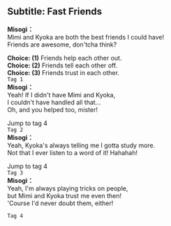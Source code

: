 # 

  
## Subtitle: Fast Friends
  
**Misogi：**  
Mimi and Kyoka are both the best friends I could have!  
Friends are awesome, don'tcha think?  
  
**Choice: (1)**  Friends help each other out.  
**Choice: (2)**  Friends tell each other off.  
**Choice: (3)**  Friends trust in each other.  
`Tag 1`  
**Misogi：**  
Yeah! If I didn't have Mimi and Kyoka,  
I couldn't have handled all that...  
Oh, and you helped too, mister!  
  
Jump to tag 4  
`Tag 2`  
**Misogi：**  
Yeah, Kyoka's always telling me I gotta study more.  
Not that I ever listen to a word of it! Hahahah!  
  
Jump to tag 4  
`Tag 3`  
**Misogi：**  
Yeah, I'm always playing tricks on people,  
but Mimi and Kyoka trust me even then!  
'Course I'd never doubt them, either!  
  
`Tag 4`  
